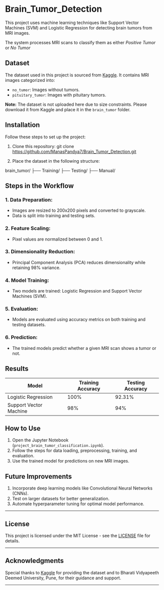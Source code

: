 # Brain_Tumor_Detection
This project uses machine learning techniques like Support Vector Machines (SVM) and Logistic Regression for detecting brain tumors from MRI images.

The system processes MRI scans to classify them as either *Positive Tumor* or *No Tumor*

## Dataset
The dataset used in this project is sourced from [Kaggle](https://www.kaggle.com/datasets/sartajbhuvaji/brain-tumor-classification-mri). It contains MRI images categorized into:
- `no_tumor`: Images without tumors.
- `pituitary_tumor`: Images with pituitary tumors.

**Note:** The dataset is not uploaded here due to size constraints. Please download it from Kaggle and place it in the `brain_tumor` folder.


## Installation

Follow these steps to set up the project:

1. Clone this repository:
git clone https://github.com/ManasPandya7/Brain_Tumor_Detection.git


2. Place the dataset in the following structure:

brain_tumor/
├── Training/
├── Testing/
├── Manual/



## Steps in the Workflow

### 1. Data Preparation:
- Images are resized to 200x200 pixels and converted to grayscale.
- Data is split into training and testing sets.

### 2. Feature Scaling:
- Pixel values are normalized between 0 and 1.

### 3. Dimensionality Reduction:
- Principal Component Analysis (PCA) reduces dimensionality while retaining 98% variance.

### 4. Model Training:
- Two models are trained: Logistic Regression and Support Vector Machines (SVM).

### 5. Evaluation:
- Models are evaluated using accuracy metrics on both training and testing datasets.

### 6. Prediction:
- The trained models predict whether a given MRI scan shows a tumor or not.


## Results

| Model                  | Training Accuracy | Testing Accuracy |
|------------------------|-------------------|------------------|
| Logistic Regression    |       100%        |     92.31%       |
| Support Vector Machine |       98%         |     94%          |



## How to Use

1. Open the Jupyter Notebook (`project_brain_tumor_classification.ipynb`).
2. Follow the steps for data loading, preprocessing, training, and evaluation.
3. Use the trained model for predictions on new MRI images.


## Future Improvements
1. Incorporate deep learning models like Convolutional Neural Networks (CNNs).
2. Test on larger datasets for better generalization.
3. Automate hyperparameter tuning for optimal model performance.

---

## License
This project is licensed under the MIT License - see the [LICENSE](LICENSE) file for details.

---

## Acknowledgments
Special thanks to [Kaggle](https://www.kaggle.com/) for providing the dataset and to Bharati Vidyapeeth Deemed University, Pune, for their guidance and support.

---

